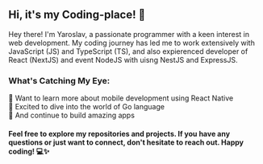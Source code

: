 ## Hi, it's my Coding-place! 👋

Hey there! I'm Yaroslav, a passionate programmer with a keen interest in web development.
My coding journey has led me to work extensively with JavaScript (JS) and TypeScript (TS), and also expierenced developer of React (NextJS) and event NodeJS with uisng NestJS and ExpressJS.

### What's Catching My Eye:

📱 Want to learn more about mobile development using React Native  
🐹 Excited to dive into the world of Go language  
🚀 And continue to build amazing apps  

#### Feel free to explore my repositories and projects. If you have any questions or just want to connect, don't hesitate to reach out. Happy coding! 💻✨

